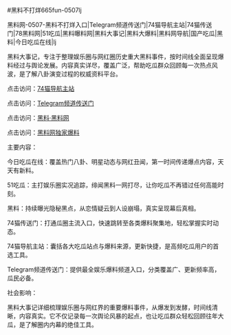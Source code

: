 #黑料不打烊665fun-0507lj

黑料网-0507-黑料不打烊入口|Telegram频道传送门|74猫导航主站|74猫传送门|78黑料网|51吃瓜|黑料曝料网|黑料大事记|黑料大爆料|黑料网导航|国产吃瓜|黑料|今日吃瓜在线|lj

黑料大事记，专注于整理娱乐圈与网红圈历史重大黑料事件，按时间线全面呈现爆料经过与舆论发展。内容真实详尽，覆盖广泛，帮助吃瓜群众回顾每一次热点风波，是了解八卦演变过程的权威资料平台。

点击访问：<a href="https://74mao.com/">74猫导航主站</a>

点击访问：<a href="https://74mao.com/">Telegram频道传送门</a>

点击访问：<a href="https://qfwfg.pages.dev/">黑料·黑料网</a>

点击访问：<a href="https://tyer.pages.dev/">黑料网独家爆料</a>

主要内容：

今日吃瓜在线：覆盖热门八卦、明星动态与网红丑闻，第一时间传递爆点内容，天天有新料。

51吃瓜：主打娱乐圈实况追踪，绯闻黑料一网打尽，让你吃瓜不再错过任何高能时刻。

黑料：持续曝光隐秘黑点，从恋情疑云到人设崩塌，真实呈现幕后真相。

74猫传送门：打通瓜圈主流入口，快速跳转至各类爆料聚集地，轻松掌握实时动态。

74猫导航主站：囊括各大吃瓜站点与爆料来源，更新快捷，是高频吃瓜用户的首选工具。

Telegram频道传送门：提供最全娱乐爆料频道入口，分类覆盖广、更新频率高，瓜民必备。

社会影响：

黑料大事记详细梳理娱乐圈与网红界的重要爆料事件，从爆发到发酵，时间线清晰，内容真实。它不仅记录每一次舆论风暴的起点，也让吃瓜群众轻松回顾往年大瓜，是了解圈内内幕的绝佳工具。

<span style="display:none;">[Canonical link](https://github.com/3453252/43534/ ）</span>
